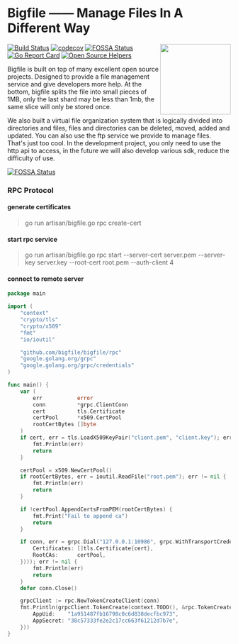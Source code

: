 # Bigfile —— Manage Files In A Different Way

<img align="right" width="159px" src="https://avatars3.githubusercontent.com/u/52916753">

[![Build Status](https://travis-ci.org/bigfile/bigfile.svg?branch=master)](https://travis-ci.org/bigfile/bigfile)
[![codecov](https://codecov.io/gh/bigfile/bigfile/branch/master/graph/badge.svg)](https://codecov.io/gh/bigfile/bigfile)
[![FOSSA Status](https://app.fossa.io/api/projects/git%2Bgithub.com%2Fbigfile%2Fbigfile.svg?type=shield)](https://app.fossa.io/projects/git%2Bgithub.com%2Fbigfile%2Fbigfile?ref=badge_shield)
[![Go Report Card](https://goreportcard.com/badge/github.com/bigfile/bigfile)](https://goreportcard.com/report/github.com/bigfile/bigfile)
[![Open Source Helpers](https://www.codetriage.com/bigfile/bigfile/badges/users.svg)](https://www.codetriage.com/bigfile/bigfile)

Bigfile is built on top of many excellent open source projects. Designed to provide a file management service and give developers more help. At the bottom, bigfile splits the file into small pieces of 1MB, only the last shard may be less than 1mb, the same slice will only be stored once.

We also built a virtual file organization system that is logically divided into directories and files, files and directories can be deleted, moved, added and updated. You can also use the ftp service we provide to manage files. That's just too cool. In the development project, you only need to use the http api to access, in the future we will also develop various sdk, reduce the difficulty of use.


[![FOSSA Status](https://app.fossa.io/api/projects/git%2Bgithub.com%2Fbigfile%2Fbigfile.svg?type=large)](https://app.fossa.io/projects/git%2Bgithub.com%2Fbigfile%2Fbigfile?ref=badge_large)



### RPC Protocol

#### generate certificates

>  go run artisan/bigfile.go rpc create-cert

#### start rpc service

> go run artisan/bigfile.go rpc start --server-cert server.pem --server-key server.key --root-cert root.pem --auth-client 4

#### connect to remote server

```go
package main

import (
	"context"
	"crypto/tls"
	"crypto/x509"
	"fmt"
	"io/ioutil"

	"github.com/bigfile/bigfile/rpc"
	"google.golang.org/grpc"
	"google.golang.org/grpc/credentials"
)

func main() {
	var (
		err           error
		conn          *grpc.ClientConn
		cert          tls.Certificate
		certPool      *x509.CertPool
		rootCertBytes []byte
	)
	if cert, err = tls.LoadX509KeyPair("client.pem", "client.key"); err != nil {
		fmt.Println(err)
		return
	}

	certPool = x509.NewCertPool()
	if rootCertBytes, err = ioutil.ReadFile("root.pem"); err != nil {
		fmt.Println(err)
		return
	}

	if !certPool.AppendCertsFromPEM(rootCertBytes) {
		fmt.Print("Fail to append ca")
		return
	}

	if conn, err = grpc.Dial("127.0.0.1:10986", grpc.WithTransportCredentials(credentials.NewTLS(&tls.Config{
		Certificates: []tls.Certificate{cert},
		RootCAs:      certPool,
	}))); err != nil {
		fmt.Println(err)
		return
	}
	defer conn.Close()

	grpcClient := rpc.NewTokenCreateClient(conn)
	fmt.Println(grpcClient.TokenCreate(context.TODO(), &rpc.TokenCreateRequest{
		AppUid:    "1a951487fb16798c0c6d838decfbc973",
		AppSecret: "38c57333fe2e2c17cc663f61212d7b7e",
	}))
}
```